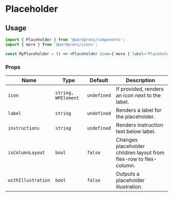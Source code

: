 # Placeholder

## Usage

```jsx
import { Placeholder } from '@wordpress/components';
import { more } from '@wordpress/icons';

const MyPlaceholder = () => <Placeholder icon={ more } label="Placeholder" />;
```

### Props

| Name              | Type                | Default     | Description                                                       |
| ----------------  | ------------------- | ----------- | ----------------------------------------------------------------- |
| `icon`            | `string, WPElement` | `undefined` | If provided, renders an icon next to the label.                   |
| `label`           | `string`            | `undefined` | Renders a label for the placeholder.                              |
| `instructions`    | `string`            | `undefined` | Renders instruction text below label.                             |
| `isColumnLayout`  | `bool`              | `false`     | Changes placeholder children layout from flex-row to flex-column. |
| `withIllustration`| `bool`              | `false`     | Outputs a placeholder illustration.                             |
